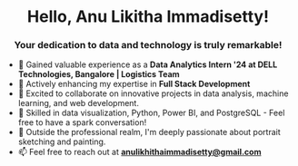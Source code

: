 <h1 align="center">Hello, Anu Likitha Immadisetty!</h1>
<h3 align="center">Your dedication to data and technology is truly remarkable!</h3>

- 🔭 Gained valuable experience as a **Data Analytics Intern '24 at DELL Technologies, Bangalore | Logistics Team**
- 🌱 Actively enhancing my expertise in **Full Stack Development**
- 👯 Excited to collaborate on innovative projects in data analysis, machine learning, and web development.
- 💬 Skilled in data visualization, Python, Power BI, and PostgreSQL - Feel free to have a spark conversation!
- 🎨 Outside the professional realm, I'm deeply passionate about portrait sketching and painting.
- 📫 Feel free to reach out at **anulikhithaimmadisetty@gmail.com**
